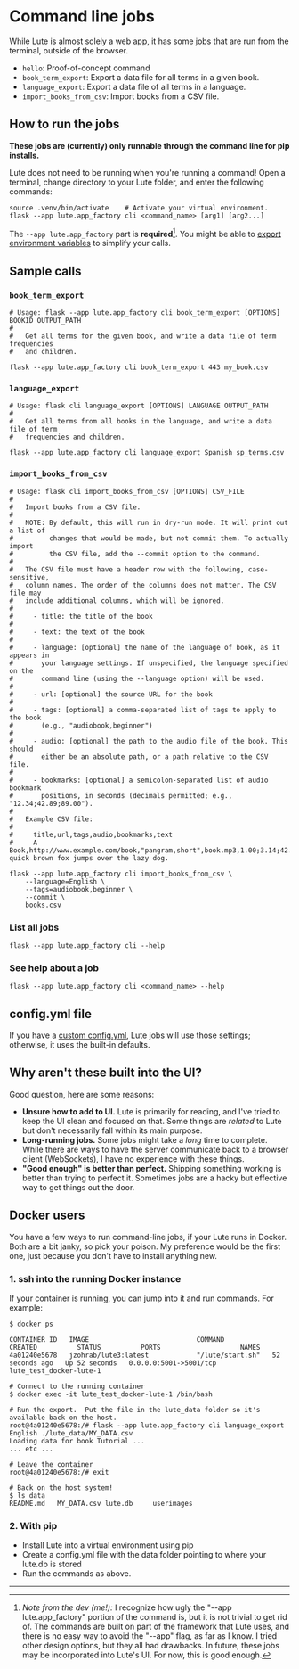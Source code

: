 # Command line jobs

While Lute is almost solely a web app, it has some jobs that are run from the terminal, outside of the browser.

* `hello`: Proof-of-concept command
* `book_term_export`: Export a data file for all terms in a given book.
* `language_export`: Export a data file of all terms in a language.
* `import_books_from_csv`: Import books from a CSV file.

## How to run the jobs

**These jobs are (currently) only runnable through the command line for pip installs.**

Lute does not need to be running when you're running a command!  Open a terminal, change directory to your Lute folder, and enter the following commands:

```
source .venv/bin/activate    # Activate your virtual environment.
flask --app lute.app_factory cli <command_name> [arg1] [arg2...]
```

The `--app lute.app_factory` part is **required**[^these-calls-are-ugly].  You might be able to [export environment variables](https://flask.palletsprojects.com/en/2.3.x/cli/#environment-variables-from-dotenv) to simplify your calls.

## Sample calls

### `book_term_export`

```
# Usage: flask --app lute.app_factory cli book_term_export [OPTIONS] BOOKID OUTPUT_PATH
# 
#   Get all terms for the given book, and write a data file of term frequencies
#   and children.

flask --app lute.app_factory cli book_term_export 443 my_book.csv
```

### `language_export`

```
# Usage: flask cli language_export [OPTIONS] LANGUAGE OUTPUT_PATH
# 
#   Get all terms from all books in the language, and write a data file of term
#   frequencies and children.

flask --app lute.app_factory cli language_export Spanish sp_terms.csv
```

### `import_books_from_csv`

```
# Usage: flask cli import_books_from_csv [OPTIONS] CSV_FILE
#
#   Import books from a CSV file.
#
#   NOTE: By default, this will run in dry-run mode. It will print out a list of
#         changes that would be made, but not commit them. To actually import
#         the CSV file, add the --commit option to the command.
#
#   The CSV file must have a header row with the following, case-sensitive,
#   column names. The order of the columns does not matter. The CSV file may
#   include additional columns, which will be ignored.
#
#     - title: the title of the book
#
#     - text: the text of the book
#
#     - language: [optional] the name of the language of book, as it appears in
#       your language settings. If unspecified, the language specified on the
#       command line (using the --language option) will be used.
#
#     - url: [optional] the source URL for the book
#
#     - tags: [optional] a comma-separated list of tags to apply to the book
#       (e.g., "audiobook,beginner")
#
#     - audio: [optional] the path to the audio file of the book. This should
#       either be an absolute path, or a path relative to the CSV file.
#
#     - bookmarks: [optional] a semicolon-separated list of audio bookmark
#       positions, in seconds (decimals permitted; e.g., "12.34;42.89;89.00").
#
#   Example CSV file:
#
#     title,url,tags,audio,bookmarks,text
#     A Book,http://www.example.com/book,"pangram,short",book.mp3,1.00;3.14;42.00,The quick brown fox jumps over the lazy dog.

flask --app lute.app_factory cli import_books_from_csv \
    --language=English \
    --tags=audiobook,beginner \
    --commit \
    books.csv
```

### List all jobs

```
flask --app lute.app_factory cli --help
```

### See help about a job

```
flask --app lute.app_factory cli <command_name> --help
```


## config.yml file

If you have a [custom config.yml](./starting-and-stopping.md#custom-configyml), Lute jobs will use those settings; otherwise, it uses the built-in defaults.

## Why aren't these built into the UI?

Good question, here are some reasons:

* **Unsure how to add to UI.** Lute is primarily for reading, and I've tried to keep the UI clean and focused on that.  Some things are _related_ to Lute but don't necessarily fall within its main purpose.
* **Long-running jobs.** Some jobs might take a _long_ time to complete.  While there are ways to have the server communicate back to a browser client (WebSockets), I have no experience with these things.
* **"Good enough" is better than perfect.** Shipping something working is better than trying to perfect it.  Sometimes jobs are a hacky but effective way to get things out the door.

## Docker users

You have a few ways to run command-line jobs, if your Lute runs in Docker.  Both are a bit janky, so pick your poison.  My preference would be the first one, just because you don't have to install anything new.

### 1. ssh into the running Docker instance

If your container is running, you can jump into it and run commands.  For example:

```
$ docker ps

CONTAINER ID   IMAGE                           COMMAND            CREATED          STATUS          PORTS                    NAMES
4a01240e5678   jzohrab/lute3:latest            "/lute/start.sh"   52 seconds ago   Up 52 seconds   0.0.0.0:5001->5001/tcp   lute_test_docker-lute-1

# Connect to the running container
$ docker exec -it lute_test_docker-lute-1 /bin/bash

# Run the export.  Put the file in the lute_data folder so it's available back on the host.
root@4a01240e5678:/# flask --app lute.app_factory cli language_export English ./lute_data/MY_DATA.csv
Loading data for book Tutorial ...
... etc ...

# Leave the container
root@4a01240e5678:/# exit

# Back on the host system!
$ ls data
README.md	MY_DATA.csv	lute.db		userimages
```

### 2. With pip

* Install Lute into a virtual environment using pip
* Create a config.yml file with the data folder pointing to where your lute.db is stored
* Run the commands as above.


---

[^these-calls-are-ugly]: _Note from the dev (me!):_ I recognize how ugly the "--app lute.app_factory" portion of the command is, but it is not trivial to get rid of.  The commands are built on part of the framework that Lute uses, and there is no easy way to avoid the "--app" flag, as far as I know.  I tried other design options, but they all had drawbacks.  In future, these jobs may be incorporated into Lute's UI.  For now, this is good enough.
